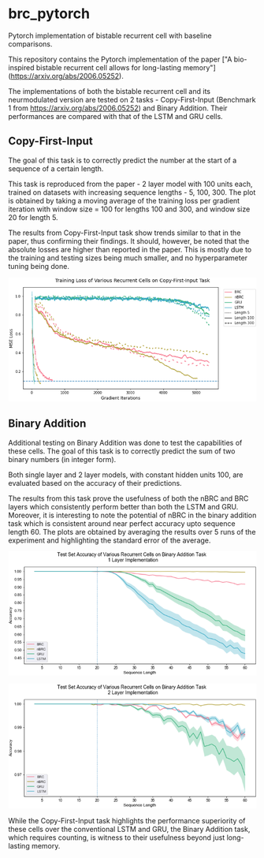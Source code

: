# brc_pytorch
Pytorch implementation of bistable recurrent cell with baseline comparisons.

This repository contains the Pytorch implementation of the paper ["A bio-inspired bistable recurrent cell allows for long-lasting memory"] (https://arxiv.org/abs/2006.05252).

The implementations of both the bistable recurrent cell and its neurmodulated version are tested on 2 tasks - Copy-First-Input (Benchmark 1 from https://arxiv.org/abs/2006.05252) and Binary Addition. Their performances are compared with that of the LSTM and GRU cells. 

## Copy-First-Input

The goal of this task is to correctly predict the number at the start of a sequence of a certain length. 

This task is reproduced from the paper - 2 layer model with 100 units each, trained on datasets with increasing sequence lengths - 5, 100, 300. The plot is obtained by taking a moving average of the training loss per gradient iteration with window size = 100 for lengths 100 and 300, and window size 20 for length 5. 

The results from Copy-First-Input task show trends similar to that in the paper, thus confirming their findings. It should, however, be noted that the absolute losses are higher than reported in the paper. This is mostly due to the training and testing sizes being much smaller, and no hyperparameter tuning being done. 

![copy-first-input](https://github.com/niklexical/brc_pytorch/raw/master/results/copy-first-input.png)

## Binary Addition

Additional testing on Binary Addition was done to test the capabilities of these cells. The goal of this task is to correctly predict the sum of two binary numbers (in integer form).

Both single layer and 2 layer models, with constant hidden units 100, are evaluated based on the accuracy of their predictions.

The results from this task prove the usefulness of both the nBRC and BRC layers which consistently perform better than both the LSTM and GRU. Moreover, it is interesting to note the potential of nBRC in the binary addition task which is consistent around near perfect accuracy upto sequence length 60. The plots are obtained by averaging the results over 5 runs of the experiment and highlighting the standard error of the average.

![copy-first-input](https://github.com/niklexical/brc_pytorch/raw/master/results/binary_addition_1layer.png)

![copy-first-input](https://github.com/niklexical/brc_pytorch/raw/master/results/binary_addition_2layer.png)

While the Copy-First-Input task highlights the performance superiority of these cells over the conventional LSTM and GRU, the Binary Addition task, which requires counting, is witness to their usefulness beyond just long-lasting memory.
